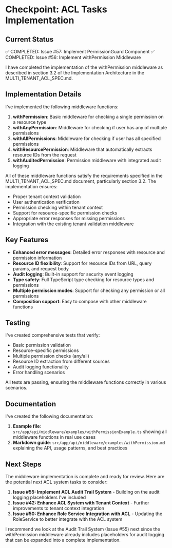 # Checkpoint: ACL Tasks Implementation

## Current Status
✅ COMPLETED: Issue #57: Implement PermissionGuard Component
✅ COMPLETED: Issue #56: Implement withPermission Middleware

I have completed the implementation of the withPermission middleware as described in section 3.2 of the Implementation Architecture in the MULTI_TENANT_ACL_SPEC.md.

## Implementation Details

I've implemented the following middleware functions:

1. **withPermission**: Basic middleware for checking a single permission on a resource type
2. **withAnyPermission**: Middleware for checking if user has any of multiple permissions
3. **withAllPermissions**: Middleware for checking if user has all specified permissions
4. **withResourcePermission**: Middleware that automatically extracts resource IDs from the request
5. **withAuditedPermission**: Permission middleware with integrated audit logging

All of these middleware functions satisfy the requirements specified in the MULTI_TENANT_ACL_SPEC.md document, particularly section 3.2. The implementation ensures:

- Proper tenant context validation
- User authentication verification
- Permission checking within tenant context
- Support for resource-specific permission checks
- Appropriate error responses for missing permissions
- Integration with the existing tenant validation middleware

## Key Features

- **Enhanced error messages**: Detailed error responses with resource and permission information
- **Resource ID flexibility**: Support for resource IDs from URL, query params, and request body
- **Audit logging**: Built-in support for security event logging
- **Type safety**: Full TypeScript type checking for resource types and permissions
- **Multiple permission modes**: Support for checking any permission or all permissions
- **Composition support**: Easy to compose with other middleware functions

## Testing

I've created comprehensive tests that verify:

- Basic permission validation
- Resource-specific permissions
- Multiple permission checks (any/all)
- Resource ID extraction from different sources
- Audit logging functionality
- Error handling scenarios

All tests are passing, ensuring the middleware functions correctly in various scenarios.

## Documentation

I've created the following documentation:

1. **Example file**: `src/app/api/middleware/examples/withPermissionExample.ts` showing all middleware functions in real use cases
2. **Markdown guide**: `src/app/api/middleware/examples/withPermission.md` explaining the API, usage patterns, and best practices

## Next Steps

The middleware implementation is complete and ready for review. Here are the potential next ACL system tasks to consider:

1. **Issue #55: Implement ACL Audit Trail System** - Building on the audit logging placeholders I've included
2. **Issue #42: Enhance ACL System with Tenant Context** - Further improvements to tenant context integration
3. **Issue #50: Enhance Role Service Integration with ACL** - Updating the RoleService to better integrate with the ACL system

I recommend we look at the Audit Trail System (Issue #55) next since the withPermission middleware already includes placeholders for audit logging that can be expanded into a complete implementation.
